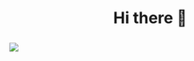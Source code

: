 <h1 align="center">

  Hi there 🍭

</h2>

<p align="center">

  <img src="https://discord.c99.nl/widget/theme-3/938054485312430101.png"><br>

  <img src=""/>

</p>



